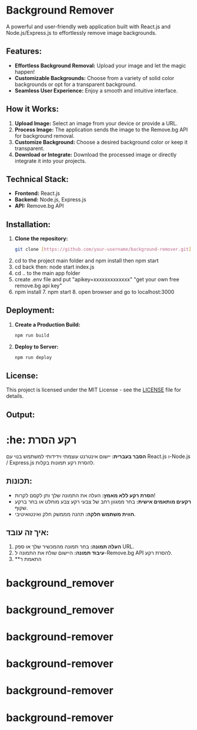 # Background Remover

A powerful and user-friendly web application built with React.js and Node.js/Express.js to effortlessly remove image backgrounds.

## Features:

- **Effortless Background Removal:** Upload your image and let the magic happen!
- **Customizable Backgrounds:** Choose from a variety of solid color backgrounds or opt for a transparent background.
- **Seamless User Experience:** Enjoy a smooth and intuitive interface.

## How it Works:

1. **Upload Image:** Select an image from your device or provide a URL.
2. **Process Image:** The application sends the image to the Remove.bg API for background removal.
3. **Customize Background:** Choose a desired background color or keep it transparent.
4. **Download or Integrate:** Download the processed image or directly integrate it into your projects.

## Technical Stack:

- **Frontend:** React.js
- **Backend:** Node.js, Express.js
- **API:** Remove.bg API

## Installation:

1. **Clone the repository:**
   ```bash
   git clone [https://github.com/your-username/background-remover.git](https://github.com/your-username/background-remover.git)
   ```
2. cd to the project main folder and npm install then npm start
3. cd back then: node start index.js
4. cd .. to the main app folder
5. create .env file and put "apikey=xxxxxxxxxxxxx" "get your own free remove.bg api key"
6. npm install 7. npm start 8. open browser and go to localhost:3000

## Deployment:

1. **Create a Production Build:**
   ```bash
   npm run build
   ```
2. **Deploy to Server:**
   ```bash
   npm run deploy
   ```

## License:

This project is licensed under the MIT License - see the [LICENSE](LICENSE) file for details.

## Output:

# :he: רקע הסרת

**הסבר בעברית:**
יישום אינטרנט עוצמתי וידידותי למשתמש בנוי עם React.js ו-Node.js / Express.js להסרת רקע תמונות בקלות.

## תכונות:

- **הסרת רקע ללא מאמץ:** העלה את התמונה שלך ותן לקסם לקרות!
- **רקעים מותאמים אישית:** בחר ממגוון רחב של צבעי רקע צבע מוחלט או בחר ברקע שקוף.
- **חווית משתמש חלקה:** תהנה מממשק חלק ואינטואיטיבי.

## איך זה עובד:

1. **העלה תמונה:** בחר תמונה מהמכשיר שלך או ספק URL.
2. **עיבוד תמונה:** היישום שולח את התמונה ל-Remove.bg API להסרת רקע.
3. \*\*התאמת ר
# background_remover
# background_remover
# background-remover
# background-remover
# background-remover
# background-remover
